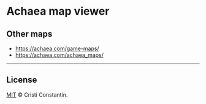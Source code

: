 # Achaea map viewer


## Other maps

* https://achaea.com/game-maps/
* https://achaea.com/achaea_maps/


-----

## License

[MIT](LICENSE) © Cristi Constantin.
